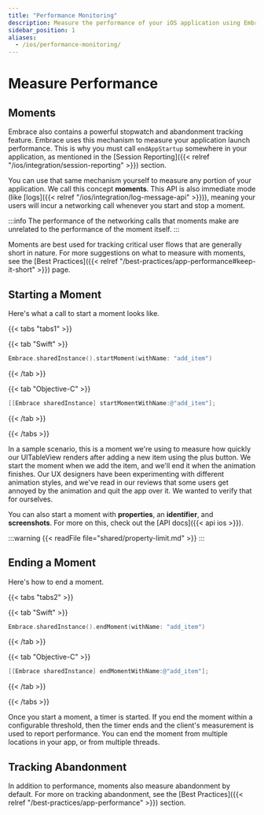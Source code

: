 ```yaml
---
title: "Performance Monitoring"
description: Measure the performance of your iOS application using Embrace
sidebar_position: 1
aliases:
  - /ios/performance-monitoring/
---
```


# Measure Performance

## Moments

Embrace also contains a powerful stopwatch and abandonment tracking feature.
Embrace uses this mechanism to measure your application launch performance. This is why you must call `endAppStartup` somewhere in your application, as mentioned in the [Session Reporting]({{< relref "/ios/integration/session-reporting" >}}) section.

You can use that same mechanism yourself to measure any portion of your application. We call this concept **moments**. This API is also immediate mode (like [logs]({{< relref "/ios/integration/log-message-api" >}})), meaning your users will incur a networking call whenever you start and stop a moment.

:::info
The performance of the networking calls that moments make are unrelated to the performance of the moment itself.
:::

Moments are best used for tracking critical user flows that are generally short in nature.
For more suggestions on what to measure with moments, see the [Best Practices]({{< relref "/best-practices/app-performance#keep-it-short" >}}) page.

## Starting a Moment

Here's what a call to start a moment looks like.

{{< tabs "tabs1" >}}

{{< tab "Swift" >}}

```swift
Embrace.sharedInstance().startMoment(withName: "add_item")
```

{{< /tab >}}

{{< tab "Objective-C" >}}

```objective-c
[[Embrace sharedInstance] startMomentWithName:@"add_item"];
```

{{< /tab >}}

{{< /tabs >}}

In a sample scenario, this is a moment we're using to measure how quickly our UITableView renders after adding a new item using the plus button.
We start the moment when we add the item, and we'll end it when the animation finishes.
Our UX designers have been experimenting with different animation styles, and we've read in our reviews that some users get annoyed by the animation and quit the app over it.
We wanted to verify that for ourselves.

You can also start a moment with **properties**, an **identifier**, and **screenshots**.
For more on this, check out the [API docs]({{< api ios >}}).

:::warning
{{< readFile file="shared/property-limit.md" >}}
:::

## Ending a Moment

Here's how to end a moment.

{{< tabs "tabs2" >}}

{{< tab "Swift" >}}

```swift
Embrace.sharedInstance().endMoment(withName: "add_item")
```

{{< /tab >}}

{{< tab "Objective-C" >}}

```objective-c
[[Embrace sharedInstance] endMomentWithName:@"add_item"];
```

{{< /tab >}}

{{< /tabs >}}

Once you start a moment, a timer is started.
If you end the moment within a configurable threshold, then the timer ends and the client's measurement is used to report performance.
You can end the moment from multiple locations in your app, or from multiple threads. 

## Tracking Abandonment

In addition to performance, moments also measure abandonment by default. 
For more on tracking abandonment, see the [Best Practices]({{< relref "/best-practices/app-performance" >}}) section.

